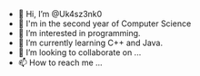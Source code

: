 - 👋 Hi, I’m @Uk4sz3nk0
- 📖 I'm in the second year of Computer Science
- 👀 I’m interested in programming.
- 🌱 I’m currently learning C++ and Java.
- 💞️ I’m looking to collaborate on ...
- 📫 How to reach me ...

<!---
Uk4sz3nk0/Uk4sz3nk0 is a ✨ special ✨ repository because its `README.md` (this file) appears on your GitHub profile.
You can click the Preview link to take a look at your changes.
--->
